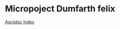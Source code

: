 # Micropoject Dumfarth felix

[Asciidoc Index](https://github.com/2122-5ahitm-sew/01-microproject-Dumfarth-Felix/blob/master/asciidocs/index.adoc)

